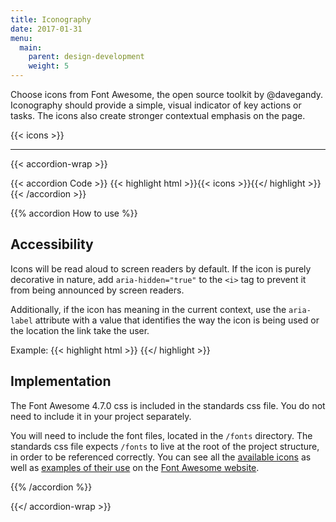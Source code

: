 ```yaml
---
title: Iconography
date: 2017-01-31
menu:
  main:
    parent: design-development
    weight: 5
---
```


Choose icons from Font Awesome, the open source toolkit by @davegandy. Iconography should provide a simple, visual indicator of key actions or tasks. The icons also create stronger contextual emphasis on the page.

{{< icons >}}

---

{{< accordion-wrap >}}

{{< accordion Code >}}
  {{< highlight html >}}{{< icons >}}{{</ highlight >}}
{{< /accordion >}}

{{% accordion How to use %}}
## Accessibility

Icons will be read aloud to screen readers by default. If the icon is purely decorative in nature, add `aria-hidden="true"` to the `<i>` tag to prevent it from being announced by screen readers.

Additionally, if the icon has meaning in the current context, use the `aria-label` attribute with a value that identifies the way the icon is being used or the location the link take the user.

Example: {{< highlight html >}}
<a class="site-search" aria-label="Search">
  <i class="fa fa-search fa-2x" aria-hidden="true"></i>
</a>
{{</ highlight >}}

## Implementation
The Font Awesome 4.7.0 css is included in the standards css file. You do not need to include it in your project separately.

You will need to include the font files, located in the `/fonts` directory. The standards css file expects `/fonts` to live at the root of the project structure, in order to be referenced correctly. You can see all the <a href="http://fontawesome.io/icons/" class="external">available icons</a> as well as <a href="http://fontawesome.io/examples/" class="external">examples of their use</a> on the <a href="http://fontawesome.io/" class="external">Font Awesome website</a>.

{{% /accordion %}}

{{</ accordion-wrap >}}

